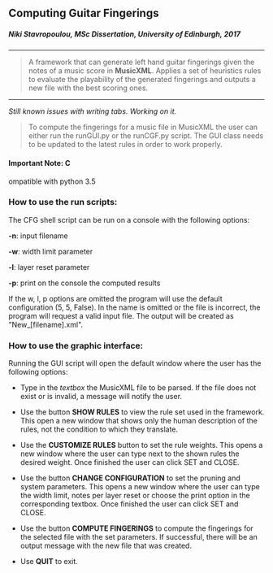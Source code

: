 ## Computing Guitar Fingerings
##### Niki Stavropoulou, MSc Dissertation, University of Edinburgh, 2017

---

>A framework that can generate left hand guitar fingerings given the notes of a music score in **MusicXML**. Applies a set
of heuristics rules to evaluate the playability of the generated fingerings and outputs a new file with the best scoring ones.

---

_Still known issues with writing tabs. Working on it._

> To compute the fingerings for a music file in MusicXML the user can either run the runGUI.py or the runCGF.py script. 
The GUI class needs to be updated to the latest rules in order to work properly.

#### Important Note: C
ompatible with python 3.5

### How to use the run scripts:

The CFG shell script can be run on a console with the following options:

**-n**: input filename

**-w**: width limit parameter

**-l**: layer reset parameter

**-p**: print on the console the computed results

If the w, l, p options are omitted the program will use the default configuration (5, 5, False). In the name is omitted or the file is incorrect, the program will request a valid input file.
The output will be created as "New_[filename].xml".

### How to use the graphic interface:

Running the GUI script will open the default window where the user has the following options:

- Type in the *textbox* the MusicXML file to be parsed. 
If the file does not exist or is invalid, a message will notify the user.

- Use the button **SHOW RULES** to view the rule set used in the framework. 
This open a new window that shows only the human description of the rules, not the condition to which they translate.

- Use the **CUSTOMIZE RULES** button to set the rule weights. 
This opens a new window where the user can type next to the shown rules the desired weight.
Once finished the user can click SET and CLOSE.

- Use the button **CHANGE CONFIGURATION** to set the pruning and system parameters.
This opens a new window where the user can type the width limit, notes per layer reset or choose the print option in the corresponding textbox.
Once finished the user can click SET and CLOSE.

- Use the button **COMPUTE FINGERINGS** to compute the fingerings for the selected file with the set parameters. If successful, there will be an output message with the new file that was created.

- Use **QUIT** to exit.
